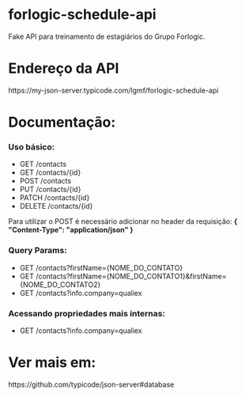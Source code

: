 # forlogic-schedule-api
Fake API para treinamento de estagiários do Grupo Forlogic.

<h1>Endereço da API</h1>
https://my-json-server.typicode.com/lgmf/forlogic-schedule-api

<h1>Documentação:</h1>

<h3>Uso básico:</h3>
<ul>
<li>GET    /contacts</li>
<li>GET    /contacts/{id}</li>
<li>POST   /contacts</li>
<li>PUT    /contacts/{id}</li>
<li>PATCH  /contacts/{id}</li>
<li>DELETE /contacts/{id}</li>
</ul>

<p>Para utilizar o POST é necessário adicionar no header da requisição: <b>{ "Content-Type": "application/json" }</b> </p>

<h3>Query Params:</h3>
<ul>
<li>GET    /contacts?firstName={NOME_DO_CONTATO}</li>
<li>GET    /contacts?firstName={NOME_DO_CONTATO1}&firstName={NOME_DO_CONTATO2}</li>
<li>GET    /contacts?info.company=qualiex</li>
</ul>

<h3>Acessando propriedades mais internas:</h3>
<ul>
<li>GET    /contacts?info.company=qualiex</li>
</ul>

<h1>Ver mais em:</h1>
https://github.com/typicode/json-server#database
